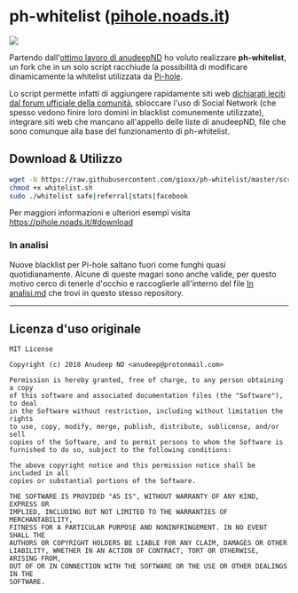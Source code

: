 # ph-whitelist ([pihole.noads.it](https://pihole.noads.it))

![](https://pihole.noads.it/images/pihole-llc_phwhitelist_test.jpg)

Partendo dall'[ottimo lavoro di anudeepND](https://github.com/anudeepND/whitelist) ho voluto realizzare **ph-whitelist**, un fork che in un solo script racchiude la possibilità di modificare dinamicamente la whitelist utilizzata da [Pi-hole](https://pi-hole.net/).

Lo script permette infatti di aggiungere rapidamente siti web [dichiarati leciti dal forum ufficiale della comunità](https://discourse.pi-hole.net/t/commonly-whitelisted-domains/212/27), sbloccare l'uso di Social Network (che spesso vedono finire loro domini in blacklist comunemente utilizzate), integrare siti web che mancano all'appello delle liste di anudeepND, file che sono comunque alla base del funzionamento di ph-whitelist.

## Download & Utilizzo

```bash
wget -N https://raw.githubusercontent.com/gioxx/ph-whitelist/master/scripts/whitelist.sh
chmod +x whitelist.sh
sudo ./whitelist safe|referral|stats|facebook
```
Per maggiori informazioni e ulteriori esempi visita https://pihole.noads.it/#download

### In analisi

Nuove blacklist per Pi-hole saltano fuori come funghi quasi quotidianamente. Alcune di queste magari sono anche valide, per questo motivo cerco di tenerle d'occhio e raccoglierle all'interno del file [In analisi.md](https://github.com/gioxx/ph-whitelist/blob/master/In%20analisi.md) che trovi in questo stesso repository.

***

## Licenza d'uso originale
```
MIT License

Copyright (c) 2018 Anudeep ND <anudeep@protonmail.com>

Permission is hereby granted, free of charge, to any person obtaining a copy
of this software and associated documentation files (the "Software"), to deal
in the Software without restriction, including without limitation the rights
to use, copy, modify, merge, publish, distribute, sublicense, and/or sell
copies of the Software, and to permit persons to whom the Software is
furnished to do so, subject to the following conditions:

The above copyright notice and this permission notice shall be included in all
copies or substantial portions of the Software.

THE SOFTWARE IS PROVIDED "AS IS", WITHOUT WARRANTY OF ANY KIND, EXPRESS OR
IMPLIED, INCLUDING BUT NOT LIMITED TO THE WARRANTIES OF MERCHANTABILITY,
FITNESS FOR A PARTICULAR PURPOSE AND NONINFRINGEMENT. IN NO EVENT SHALL THE
AUTHORS OR COPYRIGHT HOLDERS BE LIABLE FOR ANY CLAIM, DAMAGES OR OTHER
LIABILITY, WHETHER IN AN ACTION OF CONTRACT, TORT OR OTHERWISE, ARISING FROM,
OUT OF OR IN CONNECTION WITH THE SOFTWARE OR THE USE OR OTHER DEALINGS IN THE
SOFTWARE.
```
